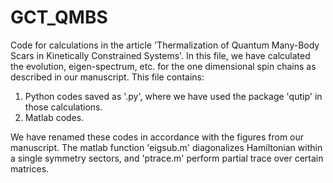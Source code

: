 # GCT_QMBS
Code for calculations in the article 'Thermalization of Quantum Many-Body Scars in Kinetically Constrained Systems'. In this file, we have calculated the evolution, eigen-spectrum, etc. for the one dimensional spin chains as described in our manuscript. This file contains:

1. Python codes saved as '.py', where we have used the package 'qutip' in those calculations. 
2. Matlab codes.
   
We have renamed these codes in accordance with the figures from our manuscript. The matlab function 'eigsub.m' diagonalizes Hamiltonian within a single symmetry sectors, and 'ptrace.m' perform partial trace over certain matrices.
